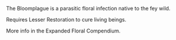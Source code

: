 The Bloomplague is a parasitic floral infection native to the fey wild. 

Requires Lesser Restoration to cure living beings.

More info in the Expanded Floral Compendium.